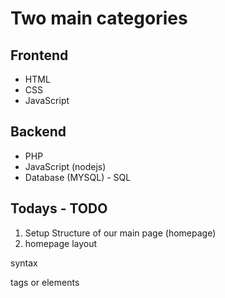 # Two main categories
## Frontend
* HTML
* CSS
* JavaScript 

## Backend
* PHP
* JavaScript (nodejs)
* Database (MYSQL) - SQL


## Todays - TODO
1. Setup Structure of our main page (homepage)
2. homepage layout


syntax 

tags or elements 
